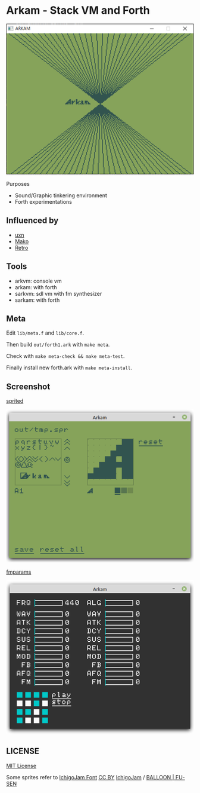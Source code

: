 # Arkam - Stack VM and Forth

![Arkam](misc/logo.png)

Purposes

- Sound/Graphic tinkering environment
- Forth experimentations



## Influenced by

- [uxn](https://wiki.xxiivv.com/site/uxn.html)
- [Mako](https://github.com/JohnEarnest/Mako)
- [Retro](http://www.retroforth.org/)



## Tools

- arkvm: console vm
- arkam: with forth
- sarkvm: sdl vm with fm synthesizer
- sarkam: with forth



## Meta

Edit `lib/meta.f` and `lib/core.f`.

Then build `out/forth1.ark` with `make meta`.

Check with `make meta-check && make meta-test`.

Finally install new forth.ark with `make meta-install`.


## Screenshot

[sprited](tools/sprited.f)

![Sprited](misc/ss_sprited.png)


[fmparams](example/fmparams.f)

![fmparams](misc/ss_fmparams.png)


## LICENSE


[MIT License](LICENSE.txt)


Some sprites refer to [IchigoJam Font](https://15jamrecipe.jimdofree.com/%E3%83%84%E3%83%BC%E3%83%AB/%E3%83%95%E3%82%A9%E3%83%B3%E3%83%88-truetype/)
[CC BY](http://creativecommons.org/licenses/by/4.0/) [IchigoJam](https://ichigojam.net/) / [BALLOON | FU-SEN](https://15jamrecipe.jimdofree.com/)